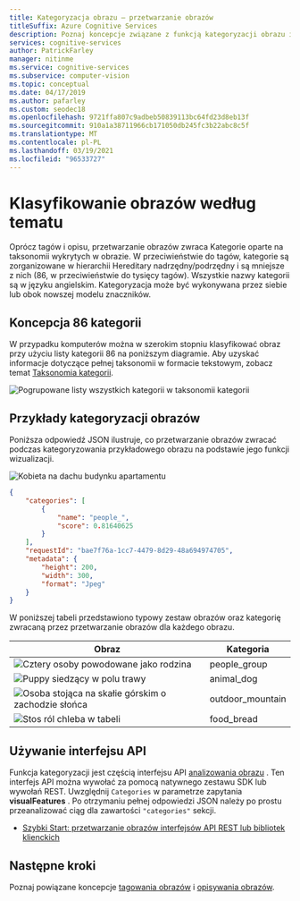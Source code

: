 ```yaml
---
title: Kategoryzacja obrazu — przetwarzanie obrazów
titleSuffix: Azure Cognitive Services
description: Poznaj koncepcje związane z funkcją kategoryzacji obrazu interfejs API przetwarzania obrazów.
services: cognitive-services
author: PatrickFarley
manager: nitinme
ms.service: cognitive-services
ms.subservice: computer-vision
ms.topic: conceptual
ms.date: 04/17/2019
ms.author: pafarley
ms.custom: seodec18
ms.openlocfilehash: 9721ffa807c9adbeb50839113bc64fd23d8eb13f
ms.sourcegitcommit: 910a1a38711966cb171050db245fc3b22abc8c5f
ms.translationtype: MT
ms.contentlocale: pl-PL
ms.lasthandoff: 03/19/2021
ms.locfileid: "96533727"
---
```

# <a name="categorize-images-by-subject-matter"></a>Klasyfikowanie obrazów według tematu

Oprócz tagów i opisu, przetwarzanie obrazów zwraca Kategorie oparte na taksonomii wykrytych w obrazie. W przeciwieństwie do tagów, kategorie są zorganizowane w hierarchii Hereditary nadrzędny/podrzędny i są mniejsze z nich (86, w przeciwieństwie do tysięcy tagów). Wszystkie nazwy kategorii są w języku angielskim. Kategoryzacja może być wykonywana przez siebie lub obok nowszej modelu znaczników.

## <a name="the-86-category-concept"></a>Koncepcja 86 kategorii

W przypadku komputerów można w szerokim stopniu klasyfikować obraz przy użyciu listy kategorii 86 na poniższym diagramie. Aby uzyskać informacje dotyczące pełnej taksonomii w formacie tekstowym, zobacz temat [Taksonomia kategorii](category-taxonomy.md).

![Pogrupowane listy wszystkich kategorii w taksonomii kategorii](./Images/analyze_categories-v2.png)

## <a name="image-categorization-examples"></a>Przykłady kategoryzacji obrazów

Poniższa odpowiedź JSON ilustruje, co przetwarzanie obrazów zwracać podczas kategoryzowania przykładowego obrazu na podstawie jego funkcji wizualizacji.

![Kobieta na dachu budynku apartamentu](./Images/woman_roof.png)

```json
{
    "categories": [
        {
            "name": "people_",
            "score": 0.81640625
        }
    ],
    "requestId": "bae7f76a-1cc7-4479-8d29-48a694974705",
    "metadata": {
        "height": 200,
        "width": 300,
        "format": "Jpeg"
    }
}
```

W poniższej tabeli przedstawiono typowy zestaw obrazów oraz kategorię zwracaną przez przetwarzanie obrazów dla każdego obrazu.

| Obraz | Kategoria |
|-------|----------|
| ![Cztery osoby powodowane jako rodzina](./Images/family_photo.png) | people_group |
| ![Puppy siedzący w polu trawy](./Images/cute_dog.png) | animal_dog |
| ![Osoba stojąca na skałie górskim o zachodzie słońca](./Images/mountain_vista.png) | outdoor_mountain |
| ![Stos ról chleba w tabeli](./Images/bread.png) | food_bread |

## <a name="use-the-api"></a>Używanie interfejsu API

Funkcja kategoryzacji jest częścią interfejsu API [analizowania obrazu](https://westcentralus.dev.cognitive.microsoft.com/docs/services/computer-vision-v3-1-ga/operations/56f91f2e778daf14a499f21b) . Ten interfejs API można wywołać za pomocą natywnego zestawu SDK lub wywołań REST. Uwzględnij `Categories` w parametrze zapytania **visualFeatures** . Po otrzymaniu pełnej odpowiedzi JSON należy po prostu przeanalizować ciąg dla zawartości `"categories"` sekcji.

* [Szybki Start: przetwarzanie obrazów interfejsów API REST lub bibliotek klienckich](./quickstarts-sdk/client-library.md?pivots=programming-language-csharp)

## <a name="next-steps"></a>Następne kroki

Poznaj powiązane koncepcje [tagowania obrazów](concept-tagging-images.md) i [opisywania obrazów](concept-describing-images.md).

